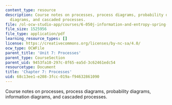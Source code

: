 ```yaml
---
content_type: resource
description: Course notes on processes, process diagrams, probability diagrams, information
  diagrams, and cascaded processes.
file: /ol-ocw-studio-app/courses/6-050j-information-and-entropy-spring-2008/68c13ee1e2083fcc019af94632861090_MIT6_050JS08_chapter7.pdf
file_size: 1525956
file_type: application/pdf
learning_resource_types: []
license: https://creativecommons.org/licenses/by-nc-sa/4.0/
ocw_type: OCWFile
parent_title: 'Unit 7: Processes'
parent_type: CourseSection
parent_uid: 9453fa10-297c-8f65-ea5d-3c62461edc54
resourcetype: Document
title: 'Chapter 7: Processes'
uid: 68c13ee1-e208-3fcc-019a-f94632861090
---
```

Course notes on processes, process diagrams, probability diagrams, information diagrams, and cascaded processes.
